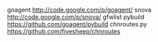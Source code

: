 ﻿
goagent http://code.google.com/p/goagent/
snova http://code.google.com/p/snova/
gfwlist 
pybuild https://github.com/goagent/pybuild
chnroutes.py https://github.com/fivesheep/chnroutes
